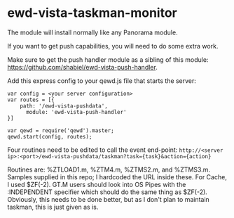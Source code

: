 # ewd-vista-taskman-monitorThe module will install normally like any Panorama module.If you want to get push capabilities, you will need to do some extra work.Make sure to get the push handler module as a sibling of this module: https://github.com/shabiel/ewd-vista-push-handler.Add this express config to your qewd.js file that starts the server:```var config = <your server configuration>var routes = [{    path: '/ewd-vista-pushdata',      module: 'ewd-vista-push-handler'}]var qewd = require('qewd').master;qewd.start(config, routes);```Four routines need to be edited to call the event end-point: `http://<server ip>:<port>/ewd-vista-pushdata/taskman?task={task}&action={action}`Routines are: %ZTLOAD1.m, %ZTM4.m, %ZTMS2.m, and  %ZTMS3.m. Samples supplied in this repo; I hardcoded the URL inside these. For Cache, I used $ZF(-2). GT.M users should look into OS Pipes with the :INDEPENDENT specifier which should do the same thing as $ZF(-2). Obviously, this needs to be done better, but as I don't plan to maintain taskman, this is just given as is.